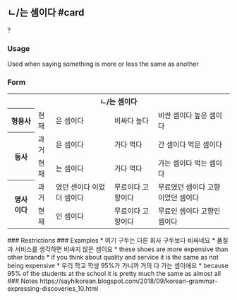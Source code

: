 ## ㄴ/는 셈이다 #card
?
### Usage
Used when saying something is more or less the same as another
### Form
<table>
	<tr>
		<th colspan="5">ㄴ/는 셈이다</th>
	</tr>
	<tr>
		<th>형용사</th>
		<td>현재</td>
		<td>은 셈이다</td>
		<td>
			비싸다
			높다
		</td>
		<td>
			비싼 셈이다
			높은 셈이다
		</td>
	</tr>
	<tr>
		<th rowspan="2">동사</th>
		<td>과거</td>
		<td>은 셈이다</td>
		<td>
			가다
			먹다
		</td>
		<td>
			간 셈이다
			먹은 셈이다
		</td>
	</tr>
	<tr>
		<td>현재</td>
		<td>는 셈이다</td>
		<td>
			가다
			먹다
		</td>
		<td>
			가는 셈이다
			먹는 셈이다
		</td>
	</tr>
	<tr>
		<th rowspan="2">명사 이다</th>
		<td>과거</td>
		<td>
			였던 센이다
			이었더 셈이다
		</td>
		<td>
			무료이다
			고향이다
		</td>
		<td>
			무료였던 셈이다
			고향이었던 셈이다
		</td>
	</tr>
	<tr>
		<td>현재</td>
		<td>인 셈이다</td>
		<td>
			무료이다
			고향이다
		</td>
		<td>
			무료인 셈이다
			고향인 셈이다
		</td>
	</tr>
</table>
### Restrictions
### Examples
* 여기 구두는 다른 회사 구두보다 비싸네요
	* 품질과 서비스를 생각하면 비싸지 않은 셈이요
		* these shoes are more expensive than other brands
			* if you think about quality and service it is the same as not being expensive
* 우리 학교 학생 95%가 가니까 거의 다 가는 셈이에요
	* because 95% of the students at the school it is pretty much the same as almost all
### Notes
https://sayhikorean.blogspot.com/2018/09/korean-grammar-expressing-discoveries_10.html
<!--SR:!2024-12-25,47,250-->